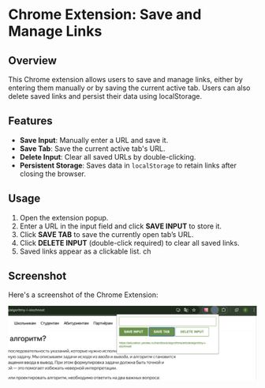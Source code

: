 # Chrome Extension: Save and Manage Links

## Overview

This Chrome extension allows users to save and manage links, either by entering them manually or by saving the current active tab. Users can also delete saved links and persist their data using localStorage.

## Features

- **Save Input**: Manually enter a URL and save it.
- **Save Tab**: Save the current active tab's URL.
- **Delete Input**: Clear all saved URLs by double-clicking.
- **Persistent Storage**: Saves data in `localStorage` to retain links after closing the browser.

## Usage

1. Open the extension popup.
2. Enter a URL in the input field and click **SAVE INPUT** to store it.
3. Click **SAVE TAB** to save the currently open tab’s URL.
4. Click **DELETE INPUT** (double-click required) to clear all saved links.
5. Saved links appear as a clickable list.
ch
## Screenshot

Here's a screenshot of the Chrome Extension:

![Chrome Extension](./demo-1.png)
